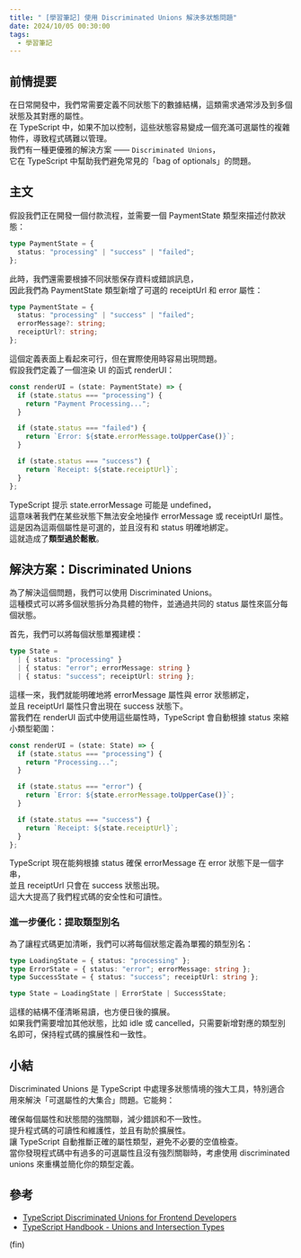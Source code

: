 ```yaml
---
title: " [學習筆記] 使用 Discriminated Unions 解決多狀態問題"
date: 2024/10/05 00:30:00
tags:
  - 學習筆記
---
```


## 前情提要

在日常開發中，我們常需要定義不同狀態下的數據結構，這類需求通常涉及到多個狀態及其對應的屬性。  
在 TypeScript 中，如果不加以控制，這些狀態容易變成一個充滿可選屬性的複雜物件，導致程式碼難以管理。  
我們有一種更優雅的解決方案 —— `Discriminated Unions`，  
它在 TypeScript 中幫助我們避免常見的「bag of optionals」的問題。  

## 主文

假設我們正在開發一個付款流程，並需要一個 PaymentState 類型來描述付款狀態：

```typescript
type PaymentState = {
  status: "processing" | "success" | "failed";
};
```

此時，我們還需要根據不同狀態保存資料或錯誤訊息，  
因此我們為 PaymentState 類型新增了可選的 receiptUrl 和 error 屬性：  

```typescript
type PaymentState = {
  status: "processing" | "success" | "failed";
  errorMessage?: string;
  receiptUrl?: string;
};
```

這個定義表面上看起來可行，但在實際使用時容易出現問題。  
假設我們定義了一個渲染 UI 的函式 renderUI：

```typescript
const renderUI = (state: PaymentState) => {
  if (state.status === "processing") {
    return "Payment Processing...";
  }

  if (state.status === "failed") {
    return `Error: ${state.errorMessage.toUpperCase()}`;
  }

  if (state.status === "success") {
    return `Receipt: ${state.receiptUrl}`;
  }
};
```

TypeScript 提示 state.errorMessage 可能是 undefined，  
這意味著我們在某些狀態下無法安全地操作 errorMessage 或 receiptUrl 屬性。  
這是因為這兩個屬性是可選的，並且沒有和 status 明確地綁定。  
這就造成了**類型過於鬆散**。

## 解決方案：Discriminated Unions

為了解決這個問題，我們可以使用 Discriminated Unions。  
這種模式可以將多個狀態拆分為具體的物件，並通過共同的 status 屬性來區分每個狀態。

首先，我們可以將每個狀態單獨建模：

```typescript
type State =
  | { status: "processing" }
  | { status: "error"; errorMessage: string }
  | { status: "success"; receiptUrl: string };
```

這樣一來，我們就能明確地將 errorMessage 屬性與 error 狀態綁定，  
並且 receiptUrl 屬性只會出現在 success 狀態下。  
當我們在 renderUI 函式中使用這些屬性時，TypeScript 會自動根據 status 來縮小類型範圍：

```typescript
const renderUI = (state: State) => {
  if (state.status === "processing") {
    return "Processing...";
  }

  if (state.status === "error") {
    return `Error: ${state.errorMessage.toUpperCase()}`;
  }

  if (state.status === "success") {
    return `Receipt: ${state.receiptUrl}`;
  }
};
```

TypeScript 現在能夠根據 status 確保 errorMessage 在 error 狀態下是一個字串，  
並且 receiptUrl 只會在 success 狀態出現。  
這大大提高了我們程式碼的安全性和可讀性。  

### 進一步優化：提取類型別名

為了讓程式碼更加清晰，我們可以將每個狀態定義為單獨的類型別名：

```typescript
type LoadingState = { status: "processing" };
type ErrorState = { status: "error"; errorMessage: string };
type SuccessState = { status: "success"; receiptUrl: string };

type State = LoadingState | ErrorState | SuccessState;
```

這樣的結構不僅清晰易讀，也方便日後的擴展。  
如果我們需要增加其他狀態，比如 idle 或 cancelled，只需要新增對應的類型別名即可，保持程式碼的擴展性和一致性。  

## 小結

Discriminated Unions 是 TypeScript 中處理多狀態情境的強大工具，特別適合用來解決「可選屬性的大集合」問題。它能夠：

確保每個屬性和狀態間的強關聯，減少錯誤和不一致性。  
提升程式碼的可讀性和維護性，並且有助於擴展性。  
讓 TypeScript 自動推斷正確的屬性類型，避免不必要的空值檢查。  
當你發現程式碼中有過多的可選屬性且沒有強烈關聯時，考慮使用 discriminated unions 來重構並簡化你的類型定義。

## 參考

- [TypeScript Discriminated Unions for Frontend Developers](https://www.totaltypescript.com/discriminated-unions-are-a-devs-best-friend)
- [TypeScript Handbook - Unions and Intersection Types](https://www.typescriptlang.org/docs/handbook/unions-and-intersections.html)

(fin)
